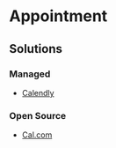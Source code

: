 # Appointment

## Solutions

### Managed

- [Calendly](/calendly.md)

### Open Source

- [Cal.com](https://cal.com)
